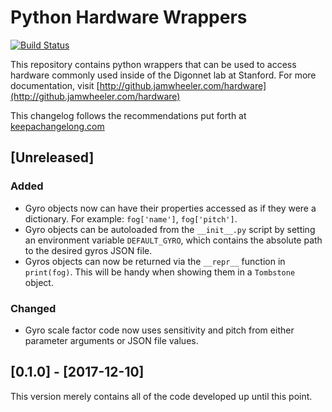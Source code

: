 # Python Hardware Wrappers

[![Build Status](https://travis-ci.org/jondoesntgit/hardware.svg?branch=master)](https://travis-ci.org/jondoesntgit/hardware)

This repository contains python wrappers that can be used to access hardware
commonly used inside of the Digonnet lab at Stanford. For more documentation,
visit [http://github.jamwheeler.com/hardware](http://github.jamwheeler.com/hardware)

This changelog follows the recommendations put forth at [keepachangelong.com](http://keepachangelog.com/en/0.3.0/)

## [Unreleased]
### Added
- Gyro objects now can have their properties accessed as if they were a dictionary. For example: `fog['name']`, `fog['pitch']`.
- Gyro objects can be autoloaded from the `__init__.py` script by setting an environment variable `DEFAULT_GYRO`, which contains the absolute path to the desired gyros JSON file.
- Gyros objects can now be returned via the `__repr__` function in `print(fog)`. This will be handy when showing them in a `Tombstone` object. 

### Changed
- Gyro scale factor code now uses sensitivity and pitch from either parameter arguments or JSON file values.

## [0.1.0] - [2017-12-10]

This version merely contains all of the code developed up until this point.